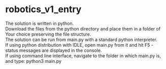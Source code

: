 # robotics_v1_entry
The solution is written in python.\
Download the files from the python directory and place them in a folder of Your choice preserving the file structure.\
The solution can be run from main.py with a standard python interpreter.\
If using python distribution with IDLE, open main.py from it and hit F5 - status messages are displayed in the console.\
If using command line interface, navigate to the folder in which main.py is, and type: python3 main.py
